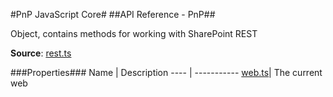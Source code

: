 #PnP JavaScript Core#
##API Reference - PnP##

Object, contains methods for working with SharePoint REST

**Source**: [rest.ts](../../src/sharepoint/rest/rest.ts)

###Properties###
Name | Description
---- | -----------
[web.ts](../../src/sharepoint/rest/web.ts)| The current web
